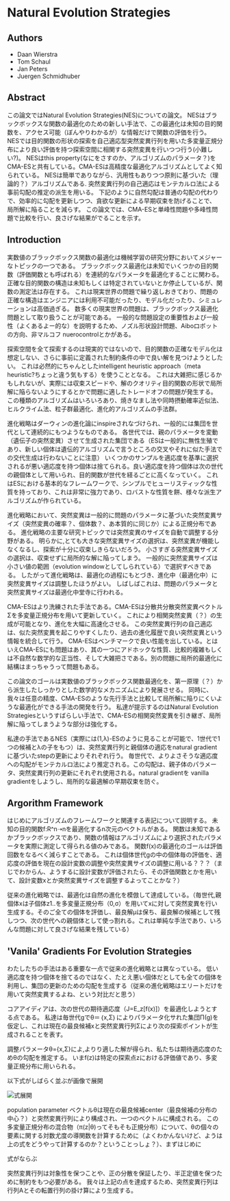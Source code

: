 # Natural Evolution Strategies

## Authors
 * Daan Wierstra
 * Tom Schaul
 * Jan Peters
 * Juergen Schmidhuber


## Abstract

この論文ではNatural Evolution Strategies(NES)についての論文。
NESはブラックボックスな関数の最適化のための新しい手法で、この最適化は未知の目的関数を、アクセス可能（ぼんやりわかるが）な情報だけで関数の評価を行う。
NESでは目的関数の形状の探索を自己適応型突然変異行列を用いた多変量正規分布により良い評価を持つ探索空間に相関する突然変異を行いつつ行う(小難しい?)。
NESはthis property(なにをさすのか、アルゴリズムのパラメータ？)をCMA-ESと共有している。CMA-ESは高精度な最適化アルゴリズムとしてよく知られている。
NESは簡単でありながら、汎用性もありつつ原則に基づいた（理論的？）アルゴリズムである.
突然変異行列の自己適応はモンテカルロ法による事前勾配の推定の派生を用いる。
下記のように自然勾配は普通の勾配の代わりで、効率的に勾配を更新しつつ、貪欲な更新による早期収束を防げることで、
局所解に陥ることを減らす。
この論文では、CMA-ESと単峰性問題や多峰性問題で比較を行い、良さげな結果がでることを示す。


## Introduction

実数値のブラックボックス関数の最適化は機械学習の研究分野においてメジャーなトピックの一つである。
ブラックボックス最適化は未知でいくつかの目的関数（評価関数とも呼ばれる）を連続的なパラメータを最適化することに関わる。
正確な目的関数の構造は未知もしくは特定されていないとか停止しているが、関数の測定法は存在する。
これは現実世界の問題で繰り返しおきており、問題の正確な構造はエンジニアには利用不可能だったり、モデル化だったり、シミュレーションは高価過ぎる。
数多くの現実世界の問題は、ブラックボックス最適化問題として取り扱うことが可能である。
一般的な問題設定の重要性および一般性（よくあるよー的な）を説明するため、ノズル形状設計問題、Aiboロボットの方向、非マルコフ nuerocontrolとかがある。

探索空間を全て探索するのは現実的ではないので、目的関数の正確なモデル化は想定しない、さらに事前に定義された制約条件の中で良い解を見つけようとしたい。
これは必然的にちゃんとしたintelligent heuristic approach（meta heuristic?ちょっと違う気もする）を使うこととなる。
これは大雑把に感じるかもしれないが、実際には収束スピードや、解のクオリティ目的関数の形状で局所解に陥らないようにするとかで問題に適したトレードオフの問題が発生する。
この種類のアルゴリズムはいろいろあり、焼きなまし法や同時摂動確率近似法、ヒルクライム法、粒子群最適化、進化的アルゴリズムの手法群。

進化戦略はダーウィンの進化論にinspireされなづけられ、一般的には集団を世代として連続的にもつようなものである。
各世代では、親のパラメータを変動（遺伝子の突然変異）させて生成された集団である（ESは一般的に無性生殖であり、新しい個体は遺伝的アルゴリズムで言うところの交叉やそれに似た手法での交代生成は行わないことに注意）
いくつかのサンプルを適応度を基準に選択されるが悪い適応度を持つ個体は捨てられる。良い適応度を持つ個体は次の世代の親個体として用いられ、目的関数が世代を経るごとに高くなっていく。
これはESにおける基本的なフレームワークで、シンプルでヒューリスティックな性質を持っており、これは非常に強力であり、ロバストな性質を餅、様々な派生アルゴリズムが作られている。

進化戦略において、突然変異は一般的に問題のパラメータに基づいた突然変異サイズ（突然変異の確率？、個体数？、あ本質的に同じか）による正規分布である。
進化戦略の主要な研究トピックでは突然変異のサイズを自動で調整する分野がある。
明らかに,とても大きな突然変異サイズの選択は、突然変異が機能しなくなるし、探索が十分に収束しきらないだろう。
小さすぎる突然変異サイズの選択は、収束せずに局所的な解に陥ってしまう。
一般的に突然変異サイズは小さい値の範囲（evolution windowとしてしられている）で選択すべきである。
したがって進化戦略は、最適化の過程にもとづき、進化中（最適化中）に突然変異サイズは調整したほうがよい。
しばしばこれは、問題のパラメータと突然変異サイズは最適化中堂寺に行われる。

CMA-ESはより洗練された手法である。CMA-ESは分散共分散突然変異ベクトルΣを多変量正規分布を用いて更新していく。
これにより相関突然変異（？）の生成が可能となり、進化を大幅に高速化させる。
この突然変異行列の自己適応は、似た突然変異を起こりやすくしたり、過去の進化履歴で良い突然変異という情報を統合して行う。
CMA-ESはベンチマークで良い性能を出している。とはいえCMA-ESにも問題はあり、其の一つにアドホックな性質、比較的複雑もしくは不自然な数学的な正当性、そして大雑把さである。別の問題に局所的最適化に結構はまっちゃうって問題もある。

この論文のゴールは実数値のブラックボックス関数最適化を、第一原理（？）から派生したしっかりとした数学的なメカニズムにより発展させる。
同時に、我々は任意の精度、CMA-ESのような先行手法と比較して局所解に陥りにくいような最適化ができる手法の開発を行う。
私達が提示するのはNatural Evolution Strategiesというすばらしい手法で、CMA-ESの相関突然変異を引き継ぎ、局所解に陥ってしまうような部分は強化する。

私達の手法であるNES（実際には(1,λ)-ESのように見ることが可能で、1世代で1つの候補とλの子をもつ）は、突然変異行列と親個体の適応をnatural gradientに基づいたstepの更新によりそれぞれ行う。
毎世代で、よりよさそうな適応度への勾配がモンテカルロ法により推定される。この勾配は、親子体のパラメータ、突然変異行列の更新にそれぞれ使用される。natural gradientを vanilla gradientをしようし、局所的な最適解の早期収束を防ぐ。


## Argorithm Framework

はじめにアルゴリズムのフレームワークと関連する表記について説明する。
未知の目的関数f:R^n➝nを最適化するn次元のベクトルがある。
関数は未知であるかブラックボックスであり、関数の情報はアルゴリズムにより選択されたパラメータを実際に測定して得られる値のみである。
関数f(x)の最適化のゴールは評価回数をなるべく減らすことである。
これは個体世代gの中の個体毎の評価を、適応度の評価を現在の設計変数の調整や突然変異サイズの調整に用いる？？？（まじでわからん、ようするに設計変数が評価されたら、その評価関数とかを用いて、設計変数xとか突然変異サイズを調整するよってことかな？）


従来の進化戦略では、最適化は自然の進化を模倣して達成している。（毎世代,親個体xは子個体z1..を多変量正規分布（0,σ）を用いてxに対して突然変異を行い生成する。そのご全ての個体を評価し、最良解μは保ち、最良解の候補として残しつつ、次の世代への親個体として使っ割れる。これは単純な手法であり、いろんな問題に対して良さげな結果を残している）


## 'Vanila' Gradients For Evolution Strategies

わたしたちの手法はある重要な一点で従来の進化戦略とは異なっている。
低い適応度を持つ個体を捨てるのではなく、たとえ悪い個体だとしても全ての個体を利用し、集団の更新のための勾配を生成する（従来の進化戦略はエリートだけを用いて突然変異するよね、という対比だと思う）

コアアイディアは、次の世代の期待適応度（J=E_z[f(x)]）を最適化しようとする点である。
私達は毎世代gでθ＝｛x,Σ｝によりパラメータ化サれた集団Π(g)を仮定し、これは現在の最良候補xと突然変異行列Σにより次の探索ポイントが生成されることを表す。

調整パラメータθ={x,Σ}によ,よりり適した解が得られ、私たちは期待適応度のためθの勾配を推定する。
いまf(z)は特定の探索点zにおける評価値であり、多変量正規分布に用いられる。

以下式がしばらく並ぶが画像で展開

![式展開](https://raw.githubusercontent.com/takeru911/read_papers/master/optimization/Natural_Evolution_Strategies/images/%E5%BC%8F_1.jpeg)


population parameter ベクトルθは現在の最良候補center（最良候補の分布の中心？）と突然変異行列により構成され、一つのベクトルに構成される。
この多変量正規分布の混合物（π(z|θ)ってそもそも正規分布）について、θの個々の要素に関する対数尤度の導関数を計算するために（よくわかんないけど、ようは上の式をどうやって計算するのか？ということっしょ？）、まずはじめに

式がならぶ

突然変異行列は対象性を保つことや、正の分散を保証したり、半正定値を保つために制約をもつ必要がある。
我々は上記の点を達成するため、突然変異行列は行列Aとその転置行列の掛け算により生成する。
